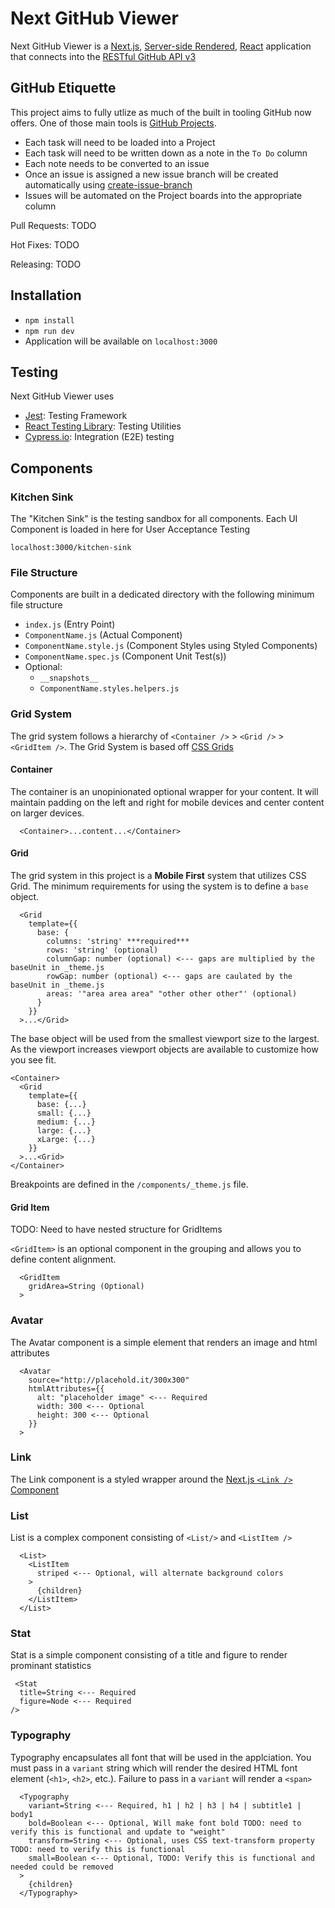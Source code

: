 # Next GitHub Viewer

Next GitHub Viewer is a [Next.js](https://nextjs.org/), [Server-side Rendered](https://nextjs.org/features/server-side-rendering#benefits), [React](https://reactjs.org/) application that connects into the [RESTful GitHub API v3](https://developer.github.com/v3/)

## GitHub Etiquette

This project aims to fully utlize as much of the built in tooling GitHub now offers. One of those main tools is [GitHub Projects](https://help.github.com/en/github/managing-your-work-on-github/about-project-boards).

- Each task will need to be loaded into a Project
- Each task will need to be written down as a note in the `To Do` column
- Each note needs to be converted to an issue
- Once an issue is assigned a new issue branch will be created automatically using [create-issue-branch](https://github.com/settings/installations/5020192)
- Issues will be automated on the Project boards into the appropriate column

Pull Requests:
TODO

Hot Fixes:
TODO

Releasing:
TODO

## Installation

- `npm install`
- `npm run dev`
- Application will be available on `localhost:3000`

## Testing

Next GitHub Viewer uses

- [Jest](https://jestjs.io/docs/en/configuration): Testing Framework
- [React Testing Library](https://github.com/testing-library/react-testing-library): Testing Utilities
- [Cypress.io](https://www.cypress.io/): Integration (E2E) testing

## Components

### Kitchen Sink

The "Kitchen Sink" is the testing sandbox for all components. Each UI Component is loaded in here for User Acceptance Testing

`localhost:3000/kitchen-sink`

### File Structure

Components are built in a dedicated directory with the following minimum file structure

- `index.js` (Entry Point)
- `ComponentName.js` (Actual Component)
- `ComponentName.style.js` (Component Styles using Styled Components)
- `ComponentName.spec.js` (Component Unit Test(s))
- Optional:
  - `__snapshots__`
  - `ComponentName.styles.helpers.js`

### Grid System

The grid system follows a hierarchy of `<Container />` > `<Grid />` > `<GridItem />`. The Grid System is based off [CSS Grids](https://css-tricks.com/snippets/css/complete-guide-grid/)

#### Container

The container is an unopinionated optional wrapper for your content. It will maintain padding on the left and right for mobile devices and center content on larger devices.

```
  <Container>...content...</Container>
```

#### Grid

The grid system in this project is a **Mobile First** system that utilizes CSS Grid. The minimum requirements for using the system is to define a `base` object.

```
  <Grid
    template={{
      base: {
        columns: 'string' ***required***
        rows: 'string' (optional)
        columnGap: number (optional) <--- gaps are multiplied by the baseUnit in _theme.js
        rowGap: number (optional) <--- gaps are caulated by the baseUnit in _theme.js
        areas: '"area area area" "other other other"' (optional)
      }
    }}
  >...</Grid>
```

The base object will be used from the smallest viewport size to the largest. As the viewport increases viewport objects are available to customize how you see fit.

```
<Container>
  <Grid
    template={{
      base: {...}
      small: {...}
      medium: {...}
      large: {...}
      xLarge: {...}
    }}
  >...<Grid>
</Container>
```

Breakpoints are defined in the `/components/_theme.js` file.

#### Grid Item

TODO: Need to have nested structure for GridItems

`<GridItem>` is an optional component in the grouping and allows you to define content alignment.

```
  <GridItem
    gridArea=String (Optional)
  >
```

### Avatar

The Avatar component is a simple element that renders an image and html attributes

```
  <Avatar
    source="http://placehold.it/300x300"
    htmlAttributes={{
      alt: "placeholder image" <--- Required
      width: 300 <--- Optional
      height: 300 <--- Optional
    }}
  >
```

### Link

The Link component is a styled wrapper around the [Next.js `<Link />` Component](https://nextjs.org/learn/basics/navigate-between-pages/using-link)

### List

List is a complex component consisting of `<List/>` and `<ListItem />`

```
  <List>
    <ListItem
      striped <--- Optional, will alternate background colors
    >
      {children}
    </ListItem>
  </List>
```

### Stat

Stat is a simple component consisting of a title and figure to render prominant statistics

```
 <Stat
  title=String <--- Required
  figure=Node <--- Required
/>
```

### Typography

Typography encapsulates all font that will be used in the applciation. You must pass in a `variant` string which will render the desired HTML font element (`<h1>`, `<h2>`, etc.). Failure to pass in a `variant` will render a `<span>`

```
  <Typography
    variant=String <--- Required, h1 | h2 | h3 | h4 | subtitle1 | body1
    bold=Boolean <--- Optional, Will make font bold TODO: need to verify this is functional and update to "weight"
    transform=String <--- Optional, uses CSS text-transform property TODO: need to verify this is functional
    small=Boolean <--- Optional, TODO: Verify this is functional and needed could be removed
  >
    {children}
  </Typography>
```
